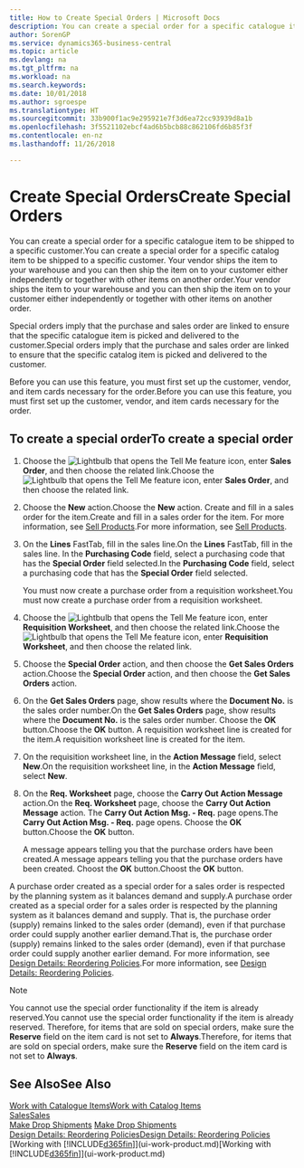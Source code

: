 ```yaml
---
title: How to Create Special Orders | Microsoft Docs
description: You can create a special order for a specific catalogue item to be shipped to a specific customer. Your vendor ships the item to your warehouse and you can then ship the item on to your customer either independently or together with other items on another order.
author: SorenGP
ms.service: dynamics365-business-central
ms.topic: article
ms.devlang: na
ms.tgt_pltfrm: na
ms.workload: na
ms.search.keywords: 
ms.date: 10/01/2018
ms.author: sgroespe
ms.translationtype: HT
ms.sourcegitcommit: 33b900f1ac9e295921e7f3d6ea72cc93939d8a1b
ms.openlocfilehash: 3f5521102ebcf4ad6b5bcb88c862106fd6b85f3f
ms.contentlocale: en-nz
ms.lasthandoff: 11/26/2018

---
```

# <a name="create-special-orders"></a><span data-ttu-id="db698-104">Create Special Orders</span><span class="sxs-lookup"><span data-stu-id="db698-104">Create Special Orders</span></span>
<span data-ttu-id="db698-105">You can create a special order for a specific catalogue item to be shipped to a specific customer.</span><span class="sxs-lookup"><span data-stu-id="db698-105">You can create a special order for a specific catalog item to be shipped to a specific customer.</span></span> <span data-ttu-id="db698-106">Your vendor ships the item to your warehouse and you can then ship the item on to your customer either independently or together with other items on another order.</span><span class="sxs-lookup"><span data-stu-id="db698-106">Your vendor ships the item to your warehouse and you can then ship the item on to your customer either independently or together with other items on another order.</span></span>  

<span data-ttu-id="db698-107">Special orders imply that the purchase and sales order are linked to ensure that the specific catalogue item is picked and delivered to the customer.</span><span class="sxs-lookup"><span data-stu-id="db698-107">Special orders imply that the purchase and sales order are linked to ensure that the specific catalog item is picked and delivered to the customer.</span></span>  

<span data-ttu-id="db698-108">Before you can use this feature, you must first set up the customer, vendor, and item cards necessary for the order.</span><span class="sxs-lookup"><span data-stu-id="db698-108">Before you can use this feature, you must first set up the customer, vendor, and item cards necessary for the order.</span></span>  

## <a name="to-create-a-special-order"></a><span data-ttu-id="db698-109">To create a special order</span><span class="sxs-lookup"><span data-stu-id="db698-109">To create a special order</span></span>  
1.  <span data-ttu-id="db698-110">Choose the ![Lightbulb that opens the Tell Me feature](media/ui-search/search_small.png "Tell me what you want to do") icon, enter **Sales Order**, and then choose the related link.</span><span class="sxs-lookup"><span data-stu-id="db698-110">Choose the ![Lightbulb that opens the Tell Me feature](media/ui-search/search_small.png "Tell me what you want to do") icon, enter **Sales Order**, and then choose the related link.</span></span>  
2. <span data-ttu-id="db698-111">Choose the **New** action.</span><span class="sxs-lookup"><span data-stu-id="db698-111">Choose the **New** action.</span></span> <span data-ttu-id="db698-112">Create and fill in a  sales order for the item.</span><span class="sxs-lookup"><span data-stu-id="db698-112">Create and fill in a  sales order for the item.</span></span> <span data-ttu-id="db698-113">For more information, see [Sell Products](sales-how-sell-products.md).</span><span class="sxs-lookup"><span data-stu-id="db698-113">For more information, see [Sell Products](sales-how-sell-products.md).</span></span>
3.  <span data-ttu-id="db698-114">On the **Lines** FastTab, fill in the sales line.</span><span class="sxs-lookup"><span data-stu-id="db698-114">On the **Lines** FastTab, fill in the sales line.</span></span> <span data-ttu-id="db698-115">In the **Purchasing Code** field, select a purchasing code that has the **Special Order** field selected.</span><span class="sxs-lookup"><span data-stu-id="db698-115">In the **Purchasing Code** field, select a purchasing code that has the **Special Order** field selected.</span></span>

    <span data-ttu-id="db698-116">You must now create a purchase order from a requisition worksheet.</span><span class="sxs-lookup"><span data-stu-id="db698-116">You must now create a purchase order from a requisition worksheet.</span></span>  
4. <span data-ttu-id="db698-117">Choose the ![Lightbulb that opens the Tell Me feature](media/ui-search/search_small.png "Tell me what you want to do") icon, enter **Requisition Worksheet**, and then choose the related link.</span><span class="sxs-lookup"><span data-stu-id="db698-117">Choose the ![Lightbulb that opens the Tell Me feature](media/ui-search/search_small.png "Tell me what you want to do") icon, enter **Requisition Worksheet**, and then choose the related link.</span></span>  
5. <span data-ttu-id="db698-118">Choose the **Special Order** action, and then choose the **Get Sales Orders** action.</span><span class="sxs-lookup"><span data-stu-id="db698-118">Choose the **Special Order** action, and then choose the **Get Sales Orders** action.</span></span>  
6.  <span data-ttu-id="db698-119">On the **Get Sales Orders** page, show results where the **Document No.** is the sales order number.</span><span class="sxs-lookup"><span data-stu-id="db698-119">On the **Get Sales Orders** page, show results where the **Document No.** is the sales order number.</span></span> <span data-ttu-id="db698-120">Choose the **OK** button.</span><span class="sxs-lookup"><span data-stu-id="db698-120">Choose the **OK** button.</span></span> <span data-ttu-id="db698-121">A requisition worksheet line is created for the item.</span><span class="sxs-lookup"><span data-stu-id="db698-121">A requisition worksheet line is created for the item.</span></span>  
7.  <span data-ttu-id="db698-122">On the requisition worksheet line, in the **Action Message** field, select **New**.</span><span class="sxs-lookup"><span data-stu-id="db698-122">On the requisition worksheet line, in the **Action Message** field, select **New**.</span></span>  
8.  <span data-ttu-id="db698-123">On the **Req. Worksheet** page, choose the **Carry Out Action Message** action.</span><span class="sxs-lookup"><span data-stu-id="db698-123">On the **Req. Worksheet** page, choose the **Carry Out Action Message** action.</span></span> <span data-ttu-id="db698-124">The **Carry Out Action Msg. - Req.** page opens.</span><span class="sxs-lookup"><span data-stu-id="db698-124">The **Carry Out Action Msg. - Req.** page opens.</span></span> <span data-ttu-id="db698-125">Choose the **OK** button.</span><span class="sxs-lookup"><span data-stu-id="db698-125">Choose the **OK** button.</span></span>  

    <span data-ttu-id="db698-126">A message appears telling you that the purchase orders have been created.</span><span class="sxs-lookup"><span data-stu-id="db698-126">A message appears telling you that the purchase orders have been created.</span></span> <span data-ttu-id="db698-127">Choost the **OK** button.</span><span class="sxs-lookup"><span data-stu-id="db698-127">Choost the **OK** button.</span></span>  

<span data-ttu-id="db698-128">A purchase order created as a special order for a sales order is respected by the planning system as it balances demand and supply.</span><span class="sxs-lookup"><span data-stu-id="db698-128">A purchase order created as a special order for a sales order is respected by the planning system as it balances demand and supply.</span></span> <span data-ttu-id="db698-129">That is, the purchase order (supply) remains linked to the sales order (demand), even if that purchase order could supply another earlier demand.</span><span class="sxs-lookup"><span data-stu-id="db698-129">That is, the purchase order (supply) remains linked to the sales order (demand), even if that purchase order could supply another earlier demand.</span></span> <span data-ttu-id="db698-130">For more information, see [Design Details: Reordering Policies](design-details-reservation-order-tracking-and-action-messaging.md).</span><span class="sxs-lookup"><span data-stu-id="db698-130">For more information, see [Design Details: Reordering Policies](design-details-reservation-order-tracking-and-action-messaging.md).</span></span>  

> [!NOTE]  
>  <span data-ttu-id="db698-131">You cannot use the special order functionality if the item is already reserved.</span><span class="sxs-lookup"><span data-stu-id="db698-131">You cannot use the special order functionality if the item is already reserved.</span></span> <span data-ttu-id="db698-132">Therefore, for items that are sold on special orders, make sure the **Reserve** field on the item card is not set to **Always**.</span><span class="sxs-lookup"><span data-stu-id="db698-132">Therefore, for items that are sold on special orders, make sure the **Reserve** field on the item card is not set to **Always**.</span></span>  

## <a name="see-also"></a><span data-ttu-id="db698-133">See Also</span><span class="sxs-lookup"><span data-stu-id="db698-133">See Also</span></span>  
[<span data-ttu-id="db698-134">Work with Catalogue Items</span><span class="sxs-lookup"><span data-stu-id="db698-134">Work with Catalog Items</span></span>](inventory-how-work-nonstock-items.md)  
[<span data-ttu-id="db698-135">Sales</span><span class="sxs-lookup"><span data-stu-id="db698-135">Sales</span></span>](sales-manage-sales.md)  
<span data-ttu-id="db698-136">[Make Drop Shipments](sales-how-drop-shipment.md) </span><span class="sxs-lookup"><span data-stu-id="db698-136">[Make Drop Shipments](sales-how-drop-shipment.md) </span></span>  
[<span data-ttu-id="db698-137">Design Details: Reordering Policies</span><span class="sxs-lookup"><span data-stu-id="db698-137">Design Details: Reordering Policies</span></span>](design-details-reservation-order-tracking-and-action-messaging.md)  
<span data-ttu-id="db698-138">[Working with [!INCLUDE[d365fin](includes/d365fin_md.md)]](ui-work-product.md)</span><span class="sxs-lookup"><span data-stu-id="db698-138">[Working with [!INCLUDE[d365fin](includes/d365fin_md.md)]](ui-work-product.md)</span></span>

